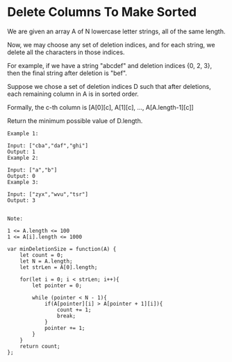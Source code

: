# Delete Columns To Make Sorted

We are given an array A of N lowercase letter strings, all of the same length.

Now, we may choose any set of deletion indices, and for each string, we delete all the characters in those indices.

For example, if we have a string "abcdef" and deletion indices {0, 2, 3}, then the final string after deletion is "bef".

Suppose we chose a set of deletion indices D such that after deletions, each remaining column in A is in sorted order.

Formally, the c-th column is [A[0][c], A[1][c], ..., A[A.length-1][c]]

Return the minimum possible value of D.length.

```
Example 1:

Input: ["cba","daf","ghi"]
Output: 1
Example 2:

Input: ["a","b"]
Output: 0
Example 3:

Input: ["zyx","wvu","tsr"]
Output: 3  


Note:

1 <= A.length <= 100
1 <= A[i].length <= 1000
```




```
var minDeletionSize = function(A) {
    let count = 0;
    let N = A.length;
    let strLen = A[0].length;

    for(let i = 0; i < strLen; i++){
        let pointer = 0;

        while (pointer < N - 1){
            if(A[pointer][i] > A[pointer + 1][i]){
                count += 1;
                break;
            }
            pointer += 1;
        }
    }
    return count;
};
```
